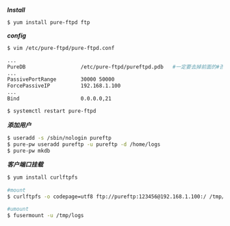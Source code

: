 ***Install***
```bash
$ yum install pure-ftpd ftp
```

***config***
```bash
$ vim /etc/pure-ftpd/pure-ftpd.conf

...
PureDB                  /etc/pure-ftpd/pureftpd.pdb   #一定要去掉前面的#否则不起作用
...
PassivePortRange        30000 50000
ForcePassiveIP          192.168.1.100
...
Bind                    0.0.0.0,21

$ systemctl restart pure-ftpd

```

***添加用户***
```bash
$ useradd -s /sbin/nologin pureftp
$ pure-pw useradd pureftp -u pureftp -d /home/logs
$ pure-pw mkdb 
```

***客户端口挂载***
```bash
$ yum install curlftpfs
  
#mount
$ curlftpfs -o codepage=utf8 ftp://pureftp:123456@192.168.1.100:/ /tmp/logs

#umount
$ fusermount -u /tmp/logs
```
